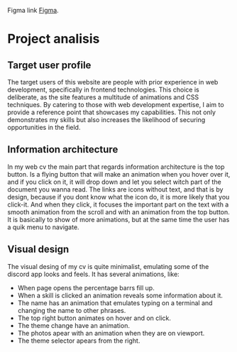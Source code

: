 Figma link [Figma](https://www.figma.com/file/6tSPyoCh2MNAHBG4IOT4ns/Figma-basics?type=design&node-id=1669%3A162202&mode=design&t=hVjjyhXmL5xLWfUw-1).

# Project analisis

## Target user profile

The target users of this website are people with prior experience in web development, specifically in frontend technologies. This choice is deliberate, as the site features a multitude of animations and CSS techniques. By catering to those with web development expertise, I aim to provide a reference point that showcases my capabilities. This not only demonstrates my skills but also increases the likelihood of securing opportunities in the field.


## Information architecture

In my web cv the main part that regards information architecture is the top button. Is a flying button that will make an animation when you hover over it, and if you click on it, it will drop down and let you select witch part of the document you wanna read. The links are icons without text, and that is by design, because if you dont know what the icon do, it is more likely that you click-it. And when they click, it focuses the important part on the text with a smooth animation from the scroll and with an animation from the top button. It is basically to show of more animations, but at the same time the user has a quik menu to navigate.

## Visual design

The visual desing of my cv is quite minimalist, emulating some of the discord app looks and feels. 
It has several animations, like: 
- When page opens the percentage barrs fill up.
- When a skill is clicked an animation reveals some information about it.
- The name has an animation that emulates typing on a terminal and changing the name to other phrases.
- The top right button animates on hover and on click.
- The theme change have an animation.
- The photos apear with an animation when they are on viewport.
- The theme selector apears from the right.

  
